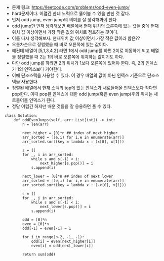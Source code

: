 - 문제 링크: https://leetcode.com/problems/odd-even-jump/
- hard문제이다. 어렵긴 한데 노력으로 뚫어볼 수 있을 만한 것 같다.
- 먼저 odd jump, even jump의 의미를 잘 생각해봐야 한다.
- odd jump만 먼저 생각해보면 배열에서 현재 위치의 오른쪽에 있는 값들 중에 현재위치 값 이상이면서 가장 작은 값의 위치로 점프하는 것이다.
- 이를 다시 생각해보자. 현재위치 값 이상이면서 가장 작은 값이라 함은??
- 오름차순으로 정렬했을 때 바로 오른쪽에 있는 값이다.
- 예컨데 배열이 [5,1,3,4,2] 라면 1에서 odd jump를 하면 2이로 이동하게 되고 배열을 정렬했을 때 2는 1의 바로 오른쪽에 위치하는 값이기도 하다.
- 다만 odd jump를 하려면 2의 위치가 1보다 오른쪽에 있어야 한다. 즉, 2의 인덱스가 1의 인덱스보다 커야한다.
- 이때 단조스택을 사용할 수 있다. 이 경우 배열의 값이 아닌 인덱스 기준으로 단조스택을 사용한다.
- 정렬된 배열에서 현재 스택의 top에 있는 인덱스가 새로들어올 인덱스보다 작다면 pop한다. 이때 pop된 인덱스에 대한 odd jump(혹은 even jump)후의 위치는 새로들어올 인덱스가 된다.
- 정말 어렵긴 하지만 배운 것들을 잘 응용하면 풀 수 있다.

```python3
class Solution:
    def oddEvenJumps(self, arr: List[int]) -> int:
        n = len(arr)
        
        next_higher = [0]*n ## index of next higher
        arr_sorted = [(e,i) for i,e in enumerate(arr)]
        arr_sorted.sort(key = lambda x : (x[0], x[1]))
        
        s = []
        for _, i in arr_sorted:
            while s and s[-1] < i:
                next_higher[s.pop()] = i
            s.append(i)
            
        next_lower = [0]*n ## index of next lower
        arr_sorted = [(e,i) for i,e in enumerate(arr)]
        arr_sorted.sort(key = lambda x : (-x[0], x[1]))
        
        s = []
        for _, i in arr_sorted:
            while s and s[-1] < i:
                next_lower[s.pop()] = i
            s.append(i)
        
        odd = [0]*n
        even = [0]*n
        odd[-1] = even[-1] = 1
        
        for i in range(n-2, -1, -1):
            odd[i] = even[next_higher[i]]
            even[i] = odd[next_lower[i]]
        
        return sum(odd)
```
